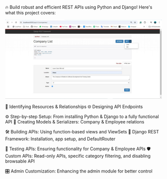 🔥 Build robust and efficient REST APIs using Python and Django! Here's what this project covers:

<p align="center">
  <img src="companyapi/Project Preview/Company List.JPG" alt="MasterHead">
</p>
📌 Identifying Resources & Relationships
🌐 Designing API Endpoints


⚙️ Step-by-step Setup: From installing Python & Django to a fully functional API
🎯 Creating Models & Serializers: Company & Employee relations


🛠️ Building APIs: Using function-based views and ViewSets
🚀 Django REST Framework: Installation, app setup, and DefaultRouter


🧪 Testing APIs: Ensuring functionality for Company & Employee APIs
🛡️ Custom APIs: Read-only APIs, specific category filtering, and disabling browsable API


🎛️ Admin Customization: Enhancing the admin module for better control
